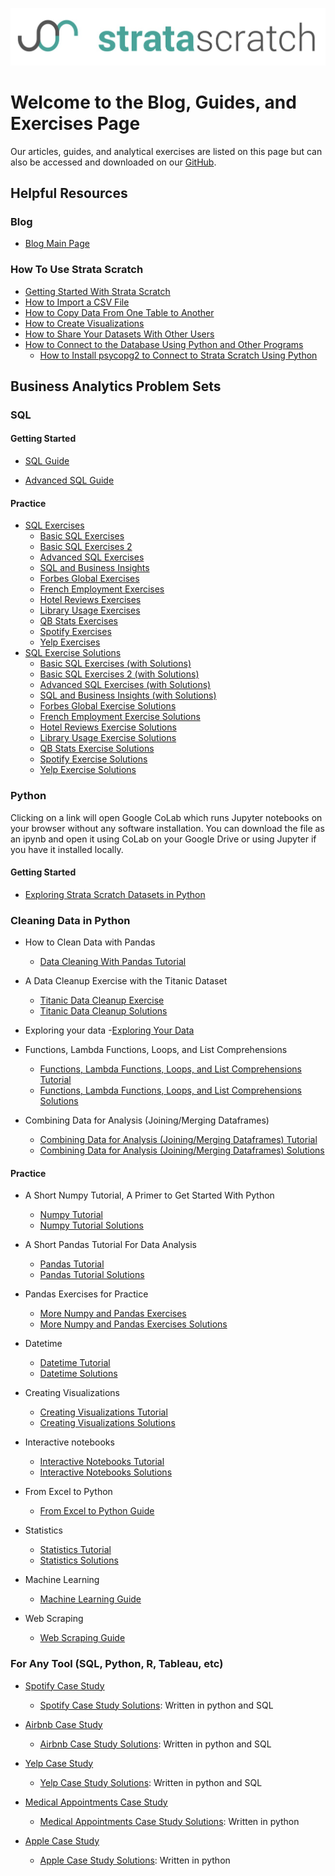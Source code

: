 [![strata scratch](assets/sslogo.jpg)](https://stratascratch.com)
# Welcome to the Blog, Guides, and Exercises Page

Our articles, guides, and analytical exercises are listed on this page but can also be accessed and downloaded on our [GitHub](https://github.com/stratascratch). 

## Helpful Resources

### Blog
- [Blog Main Page](https://blog.stratascratch.com/)

### How To Use Strata Scratch

- [Getting Started With Strata Scratch](https://github.com/stratascratch/stratascratch.github.io/blob/master/guides/getting-started-with-stratascratch/getting-started-with-stratascratch.md)
- [How to Import a CSV File](https://github.com/stratascratch/stratascratch.github.io/blob/master/guides/how-to-import-csv-file/how-to-import-csv-file.md)
- [How to Copy Data From One Table to Another](https://github.com/stratascratch/stratascratch.github.io/blob/master/guides/how-to-copy-data-from-one-table-to-another/how-to-copy-data-from-one-table-to-another.md)
- [How to Create Visualizations](https://github.com/stratascratch/stratascratch.github.io/blob/master/guides/how-to-create-visualizations/how-to-create-visualizations.md)
- [How to Share Your Datasets With Other Users](https://github.com/stratascratch/stratascratch.github.io/blob/master/guides/how-to-share-your-datasets-with-other-users/how-to-share-your-datasets-with-other-users.md)
- [How to Connect to the Database Using Python and Other Programs](https://github.com/stratascratch/stratascratch.github.io/blob/master/guides/how-to-connect-to-the-database-using-python-and-other-programs/how-to-connect-to-the-database-using-python-and-other-programs.md)
  - [How to Install psycopg2 to Connect to Strata Scratch Using Python](https://github.com/stratascratch/stratascratch.github.io/blob/master/guides/how-to-connect-to-the-database-using-python-and-other-programs/how-to-install-psycopg2-to-connect-to-strata-scratch-using-python.md)


## Business Analytics Problem Sets

### SQL
#### Getting Started
- [SQL Guide](https://github.com/stratascratch/stratascratch.github.io/blob/master/guides/sql-guide/sql-guide.md)

- [Advanced SQL Guide](https://github.com/stratascratch/stratascratch.github.io/blob/master/guides/sql-guide/advanced-sql-guide.md)


#### Practice
- [SQL Exercises](https://github.com/stratascratch/stratascratch.github.io/tree/master/SQL%20Exercises)
  - [Basic SQL Exercises](https://github.com/stratascratch/stratascratch.github.io/blob/master/SQL%20Exercises/Exercises/basic-sql-exercises.md)
  - [Basic SQL Exercises 2](https://github.com/stratascratch/stratascratch.github.io/blob/master/SQL%20Exercises/Exercises/basic-sql-exercises-2.md)
  - [Advanced SQL Exercises](https://github.com/stratascratch/stratascratch.github.io/blob/master/SQL%20Exercises/Exercises/advanced-sql-exercises.md)
  - [SQL and Business Insights](https://github.com/stratascratch/stratascratch.github.io/blob/master/SQL%20Exercises/Exercises/sql-and-business-insights.md)
  - [Forbes Global Exercises](https://github.com/stratascratch/stratascratch.github.io/blob/master/SQL%20Exercises/Exercises/forbes-global-exercises.md)
  - [French Employment Exercises](https://github.com/stratascratch/stratascratch.github.io/blob/master/SQL%20Exercises/Exercises/french-employment-exercises.md)
  - [Hotel Reviews Exercises](https://github.com/stratascratch/stratascratch.github.io/blob/master/SQL%20Exercises/Exercises/hotel-reviews-exercises.md)
  - [Library Usage Exercises](https://github.com/stratascratch/stratascratch.github.io/blob/master/SQL%20Exercises/Exercises/library-usage-exercises.md)
  - [QB Stats Exercises](https://github.com/stratascratch/stratascratch.github.io/blob/master/SQL%20Exercises/Exercises/qbstats-1996-2016-exercises.md)
  - [Spotify Exercises](https://github.com/stratascratch/stratascratch.github.io/blob/master/SQL%20Exercises/Exercises/spotify-exercises.md)
  - [Yelp Exercises](https://github.com/stratascratch/stratascratch.github.io/blob/master/SQL%20Exercises/Exercises/yelp-exercises.md)
- [SQL Exercise Solutions](https://github.com/stratascratch/stratascratch.github.io/tree/master/SQL%20Exercises/Solutions)
  - [Basic SQL Exercises (with Solutions)](https://github.com/stratascratch/stratascratch.github.io/blob/master/SQL%20Exercises/Solutions/basic-sql-exercises-with-solutions.md)
  - [Basic SQL Exercises 2 (with Solutions)](https://github.com/stratascratch/stratascratch.github.io/blob/master/SQL%20Exercises/Solutions/basic-sql-exercises-2-with-solutions.md)
  - [Advanced SQL Exercises (with Solutions)](https://github.com/stratascratch/stratascratch.github.io/blob/master/SQL%20Exercises/Solutions/advanced-sql-exercises-with-solutions.md)
  - [SQL and Business Insights (with Solutions)](https://github.com/stratascratch/stratascratch.github.io/blob/master/SQL%20Exercises/Solutions/sql-and-business-insights-with-solutions.md)
  - [Forbes Global Exercise Solutions](https://github.com/stratascratch/stratascratch.github.io/blob/master/SQL%20Exercises/Solutions/forbes-global-exercise-solutions.md)
  - [French Employment Exercise Solutions](https://github.com/stratascratch/stratascratch.github.io/blob/master/SQL%20Exercises/Solutions/french-employment-exercise-solutions.md)
  - [Hotel Reviews Exercise Solutions](https://github.com/stratascratch/stratascratch.github.io/blob/master/SQL%20Exercises/Solutions/hotel-reviews-exercise-solutions.md)
  - [Library Usage Exercise Solutions](https://github.com/stratascratch/stratascratch.github.io/blob/master/SQL%20Exercises/Solutions/library-usage-exercise-solutions.md)
  - [QB Stats Exercise Solutions](https://github.com/stratascratch/stratascratch.github.io/blob/master/SQL%20Exercises/Solutions/qbstats-1996-2016-exercise-solutions.md)
  - [Spotify Exercise Solutions](https://github.com/stratascratch/stratascratch.github.io/blob/master/SQL%20Exercises/Solutions/spotify-exercise-solutions.md)
  - [Yelp Exercise Solutions](https://github.com/stratascratch/stratascratch.github.io/blob/master/SQL%20Exercises/Solutions/yelp-exercise-solutions.md)

### Python 
Clicking on a link will open Google CoLab which runs Jupyter notebooks on your browser without any software installation. You can download the file as an ipynb and open it using CoLab on your Google Drive or using Jupyter if you have it installed locally.

#### Getting Started
- [Exploring Strata Scratch Datasets in Python](https://colab.research.google.com/drive/1tHxAbgbxM60VUIrVQW508EwB1b3wFk5g)

### Cleaning Data in Python
- How to Clean Data with Pandas 
  - [Data Cleaning With Pandas Tutorial](https://colab.research.google.com/drive/1DkmrA861GOdqBdgf4j7Fs4H1CWy6Aasy)

- A Data Cleanup Exercise with the Titanic Dataset
  - [Titanic Data Cleanup Exercise](https://colab.research.google.com/drive/1IXqngDNx5GgDxa3D9YzGOWWWHIJZcygR)
  - [Titanic Data Cleanup Solutions](https://colab.research.google.com/drive/1ZtLbBSxh0NeOsTeDS9YlHEka4Qtv3Ukp)

- Exploring your data
    -[Exploring Your Data](https://colab.research.google.com/drive/16N8DGj_qrg-clvAakHTiiNNP6l8P8eUO)
  
- Functions, Lambda Functions, Loops, and List Comprehensions
  - [Functions, Lambda Functions, Loops, and List Comprehensions Tutorial](https://colab.research.google.com/drive/1cW5bu556n1XeP6uZrR0kuFl6Mv1Tt3k7)
  - [Functions, Lambda Functions, Loops, and List Comprehensions Solutions](https://colab.research.google.com/drive/1ESfjBY6VZxvLr1BrTJz88fXS4TEOLdsH)

-  Combining Data for Analysis (Joining/Merging Dataframes)
    - [Combining Data for Analysis (Joining/Merging Dataframes) Tutorial](https://colab.research.google.com/drive/19qeRuPoq3lw6-jPjouWaKYl_Fa6g_pBB)
    - [Combining Data for Analysis (Joining/Merging Dataframes) Solutions](https://colab.research.google.com/drive/1wQhHCgIhzS2hFMzwh9YH9ylYQUpCoD45)


#### Practice
- A Short Numpy Tutorial, A Primer to Get Started With Python
  - [Numpy Tutorial](https://colab.research.google.com/drive/1NQDtO3Y8kApxS5SwMPE2hvdUl3T_of4V)
  - [Numpy Tutorial Solutions](https://colab.research.google.com/drive/16rphW-v8ugVo79TkbFtwaiblrl9_-uiC)
  
- A Short Pandas Tutorial For Data Analysis
  - [Pandas Tutorial](https://colab.research.google.com/drive/1a4sbKG7jOJGn4oeonQPA8XjJm7OYgcdX)
  - [Pandas Tutorial Solutions](https://colab.research.google.com/drive/1xlZW9s2QpH2yClFXwLLNqm3sn_rU-yjz)
 
- Pandas Exercises for Practice
  - [More Numpy and Pandas Exercises](https://colab.research.google.com/drive/1XJi1CIQG9oJJhGWjrKHh7Xgf13JCxkdx)
  - [More Numpy and Pandas Exercises Solutions](https://colab.research.google.com/drive/174qr2ObkPNt3hPXb_H_pyHOu3ywjdXvq)

- Datetime
  - [Datetime Tutorial](https://colab.research.google.com/drive/1bpeKd3ktTc7UQ575c1JKnV2HdxCMFxFQ)
  - [Datetime Solutions](https://colab.research.google.com/drive/1RCK8kWln4fSYeHvY6rGbozB938iqYmVQ)
  
- Creating Visualizations
  - [Creating Visualizations Tutorial](https://colab.research.google.com/drive/1SOOsVpbNp0f2anD6pOx1oVbgaa-Mp81T)
  - [Creating Visualizations Solutions](https://colab.research.google.com/drive/1ncNwIuY_0BSXB7500XF2JC9yJMA_Qi27)
  
- Interactive notebooks
  - [Interactive Notebooks Tutorial](https://colab.research.google.com/drive/14uWejf0v1DII-CfcY48bl06i2zlSx-hl)
  - [Interactive Notebooks Solutions](https://colab.research.google.com/drive/1iCujafEtjqdhx5ECSj_3HepyExpBS6hH)

- From Excel to Python
  - [From Excel to Python Guide](https://colab.research.google.com/drive/1anK-jixT3mFLNpJm-lPJu4sm0g7TmkD2)

- Statistics
  - [Statistics Tutorial](https://colab.research.google.com/drive/1Z0OdP__UxMGFu4jnpNT2ytJYbdqDEy8a)
  - [Statistics Solutions](https://colab.research.google.com/drive/1fcxGh3JG3VjqtNo_lRKXjOqrjPdoQ2aJ)

- Machine Learning
  - [Machine Learning Guide](https://colab.research.google.com/drive/1C2oiJPylbu5SRS0snUU7YBpRRxAQ-ixF)

- Web Scraping
  - [Web Scraping Guide](https://colab.research.google.com/drive/15AEaOsAKWgikKY7BEOWxUlKsjjBjRD6R)

### For Any Tool (SQL, Python, R, Tableau, etc)
- [Spotify Case Study](https://github.com/stratascratch/stratascratch.github.io/tree/master/Data%20Analytics%20Case%20Studies/Spotify.md)
  - [Spotify Case Study Solutions](https://colab.research.google.com/drive/1XG-TZbwU2oIZfZOIuX82cAqneK7-1ZSZ): Written in python and SQL

- [Airbnb Case Study](https://github.com/stratascratch/stratascratch.github.io/tree/master/Data%20Analytics%20Case%20Studies/Airbnb.md)
  - [Airbnb Case Study Solutions](https://colab.research.google.com/drive/1BMSK4IvGQWfNLXkcLPLaGVsLnywQ0SOG): Written in python and SQL

- [Yelp Case Study](https://github.com/stratascratch/stratascratch.github.io/tree/master/Data%20Analytics%20Case%20Studies/Yelp.md)
  - [Yelp Case Study Solutions](https://colab.research.google.com/drive/1GbDFj15cFtG-P6xjj-AK-K119CWIC4Q2): Written in python and SQL

- [Medical Appointments Case Study](https://github.com/stratascratch/stratascratch.github.io/tree/master/Data%20Analytics%20Case%20Studies/Medical%20Appointments.md)
    - [Medical Appointments Case Study Solutions](https://colab.research.google.com/drive/1iTKUv7KEqwyicudr_yKNWV1GgsPQKfx6): Written in python

- [Apple Case Study](https://github.com/stratascratch/stratascratch.github.io/tree/master/Data%20Analytics%20Case%20Studies/Apple.md)
    - [Apple Case Study Solutions](https://colab.research.google.com/drive/16JqMA7EidM4AjfoXjYQ1K1A_eN0YwlTE): Written in python
